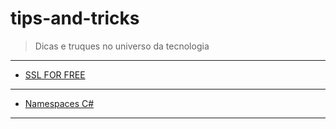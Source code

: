 # tips-and-tricks
>Dicas e truques no universo da tecnologia
---
- [SSL FOR FREE](https://www.sslforfree.com/) 
---
- [Namespaces C#](https://www.caelum.com.br/apostila-csharp-orientacao-objetos/namespaces/)
---

